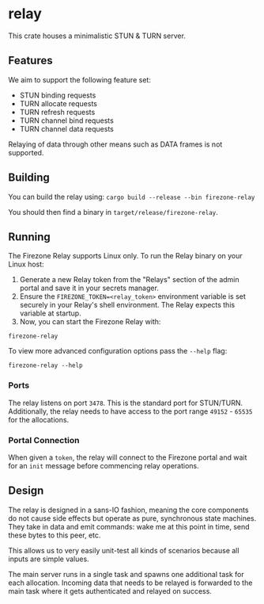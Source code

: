 # relay

This crate houses a minimalistic STUN & TURN server.

## Features

We aim to support the following feature set:

- STUN binding requests
- TURN allocate requests
- TURN refresh requests
- TURN channel bind requests
- TURN channel data requests

Relaying of data through other means such as DATA frames is not supported.

## Building

You can build the relay using: `cargo build --release --bin firezone-relay`

You should then find a binary in `target/release/firezone-relay`.

## Running

The Firezone Relay supports Linux only. To run the Relay binary on your Linux
host:

1. Generate a new Relay token from the "Relays" section of the admin portal and
   save it in your secrets manager.
1. Ensure the `FIREZONE_TOKEN=<relay_token>` environment variable is set
   securely in your Relay's shell environment. The Relay expects this variable
   at startup.
1. Now, you can start the Firezone Relay with:

```
firezone-relay
```

To view more advanced configuration options pass the `--help` flag:

```
firezone-relay --help
```

### Ports

The relay listens on port `3478`. This is the standard port for STUN/TURN.
Additionally, the relay needs to have access to the port range
`49152` - `65535` for the allocations.

### Portal Connection

When given a `token`, the relay will connect to the Firezone portal and wait for
an `init` message before commencing relay operations.

## Design

The relay is designed in a sans-IO fashion, meaning the core components do not
cause side effects but operate as pure, synchronous state machines. They take in
data and emit commands: wake me at this point in time, send these bytes to this
peer, etc.

This allows us to very easily unit-test all kinds of scenarios because all
inputs are simple values.

The main server runs in a single task and spawns one additional task for each
allocation. Incoming data that needs to be relayed is forwarded to the main task
where it gets authenticated and relayed on success.
